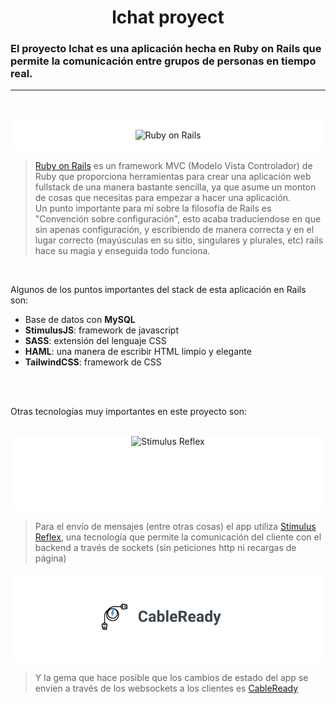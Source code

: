 <h1 align=center> lchat proyect </h1>

### El proyecto **lchat** es una aplicación hecha en Ruby on Rails que permite la comunicación entre grupos de personas en tiempo real.

------
<br/> 

<div style="width: 100%; background: white; text-align: center; margin: 1rem auto; align: center;">
  <img
    src="https://upload.wikimedia.org/wikipedia/commons/6/62/Ruby_On_Rails_Logo.svg"
    alt="Ruby on Rails"
    style="margin: 1rem auto; width: 250px; height: 120px;">
</div>

>[Ruby on Rails](https://rubyonrails.org/) es un framework MVC (Modelo Vista Controlador) de Ruby que proporciona herramientas para crear una aplicación web fullstack de una manera bastante sencilla, ya que asume un monton de cosas que necesitas para empezar a hacer una aplicación.<br/> 
Un punto importante para mí sobre la filosofía de Rails es "Convención sobre configuración", esto acaba traduciendose en que sin apenas configuración, y escribiendo de manera correcta y en el lugar correcto (mayúsculas en su sitio, singulares y plurales, etc) rails hace su magia y enseguida todo funciona.

<br/>

Algunos de los puntos importantes del stack de esta aplicación en Rails son: 
<br/>

- Base de datos con **MySQL**
- **StimulusJS**: framework de javascript
- **SASS**: extensión del lenguaje CSS
- **HAML**: una manera de escribir HTML limpio y elegante
- **TailwindCSS**: framework de CSS

<br/><br/>

Otras tecnologías muy importantes en este proyecto son:

<br/>
<div style="width: 100%; background: white; min-height: 120px; text-align: center; margin: 0 0 1rem 0; align: center;">
  <img
    src="https://repository-images.githubusercontent.com/152975883/2001d080-e823-11e9-98c5-27c697c21b4c"
    alt="Stimulus Reflex"
    style="width: 250px; height: 120px;">
</div>

>Para el envío de mensajes (entre otras cosas) el app utiliza [Stimulus Reflex](https://docs.stimulusreflex.com/), una tecnología que permite la comunicación del cliente con el backend a través de sockets (sin peticiones http ni recargas de página)

<div style="width: 100%; background: white; text-align: center; margin: 1rem auto; align: center;">
  <img
    src="https://raw.githubusercontent.com/franwer-ranger/lchat/master/app/assets/images/cable_ready.png"
    alt="CableReady"
    style="margin: 0 auto; padding: 2rem 0; width: 250px;">
</div>

>Y la gema que hace posible que los cambios de estado del app se envien a través de los websockets a los clientes es [CableReady](https://cableready.stimulusreflex.com/)
